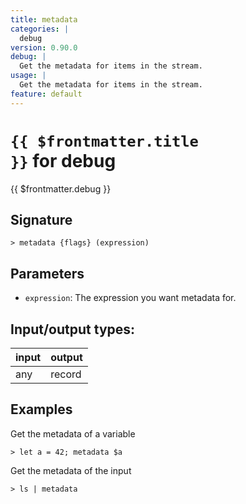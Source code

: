 ```yaml
---
title: metadata
categories: |
  debug
version: 0.90.0
debug: |
  Get the metadata for items in the stream.
usage: |
  Get the metadata for items in the stream.
feature: default
---
```


<!-- This file is automatically generated. Please edit the command in https://github.com/nushell/nushell instead. -->

# <code>{{ $frontmatter.title }}</code> for debug

<div class='command-title'>{{ $frontmatter.debug }}</div>

## Signature

`> metadata {flags} (expression)`

## Parameters

- `expression`: The expression you want metadata for.

## Input/output types:

| input | output |
| ----- | ------ |
| any   | record |

## Examples

Get the metadata of a variable

```nu
> let a = 42; metadata $a

```

Get the metadata of the input

```nu
> ls | metadata

```
